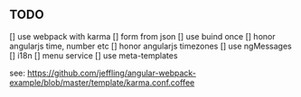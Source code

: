 ## TODO

[] use webpack with karma
[] form from json
[] use buind once
[] honor angularjs time, number etc
[] honor angularjs timezones
[] use ngMessages
[] i18n
[] menu service
[] use meta-templates

see: https://github.com/jeffling/angular-webpack-example/blob/master/template/karma.conf.coffee
